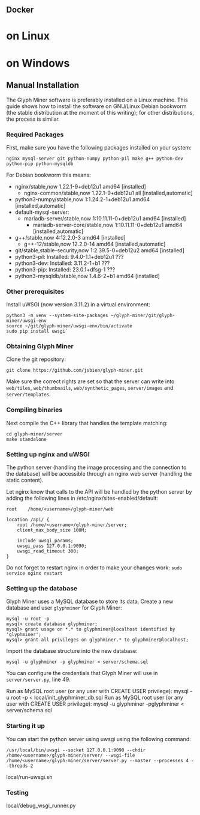 ## Docker

# on Linux

# on Windows

## Manual Installation
The Glyph Miner software is preferably installed on a Linux
machine. This guide shows how to install the software on GNU/Linux
Debian bookworm (the stable distribution at the moment of this
writing); for other distributions, the process is similar.

### Required Packages
First, make sure you have the following packages installed on your system:

`nginx mysql-server git python-numpy python-pil make g++ python-dev python-pip python-mysqldb`

For Debian bookworm this means:

* nginx/stable,now 1.22.1-9+deb12u1 amd64 [installed]
  * nginx-common/stable,now 1.22.1-9+deb12u1 all [installed,automatic]
* python3-numpy/stable,now 1:1.24.2-1+deb12u1 amd64 [installed,automatic]
* default-mysql-server:
  * mariadb-server/stable,now 1:10.11.11-0+deb12u1 amd64 [installed]
     * mariadb-server-core/stable,now 1:10.11.11-0+deb12u1 amd64 [installed,automatic]
* g++/stable,now 4:12.2.0-3 amd64 [installed]
  * g++-12/stable,now 12.2.0-14 amd64 [installed,automatic]
* git/stable,stable-security,now 1:2.39.5-0+deb12u2 amd64 [installed]
* python3-pil: Installed: 9.4.0-1.1+deb12u1 ???
* python3-dev: Installed: 3.11.2-1+b1 ???
* python3-pip: Installed: 23.0.1+dfsg-1 ???
* python3-mysqldb/stable,now 1.4.6-2+b1 amd64 [installed]


### Other prerequisites

Install uWSGI (now version 3.11.2) in a virtual environment:


	python3 -m venv --system-site-packages ~/glyph-miner/git/glyph-miner/uwsgi-env
	source ~/git/glyph-miner/uwsgi-env/bin/activate
	sudo pip install uwsgi`

### Obtaining  Glyph Miner
Clone the git repository:

	
	git clone https://github.com/jsbien/glyph-miner.git

Make sure the correct rights are set so that the server can
write into `web/tiles`, `web/thumbnails`, `web/synthetic_pages`, `server/images`
and `server/templates`.


### Compiling binaries


Next compile the C++ library that handles the template matching:

    cd glyph-miner/server
    make standalone


### Setting up nginx and uWSGI
The python server (handling the image processing and the connection to the
database) will be accessible through an nginx web server (handling the static
content).

Let nginx know that calls to the API will be handled by the python server by
adding the following lines in /etc/nginx/sites-enabled/default:

    root    /home/<username>/glyph-miner/web

    location /api/ {
        root /home/<username>/glyph-miner/server;
        client_max_body_size 100M;

        include uwsgi_params;
        uwsgi_pass 127.0.0.1:9090;
        uwsgi_read_timeout 300;
    }

Do not forget to restart nginx in order to make your changes work:
`sudo service nginx restart`


### Setting up the database
Glyph Miner uses a MySQL database to store its data. Create a new database and
user `glyphminer` for Glyph Miner:

    mysql -u root -p
    mysql> create database glyphminer;
    mysql> grant usage on *.* to glyphminer@localhost identified by 'glyphminer';
    mysql> grant all privileges on glyphminer.* to glyphminer@localhost;

Import the database structure into the new database:

    mysql -u glyphminer -p glyphminer < server/schema.sql

You can configure the credentials that Glyph Miner will use in `server/server.py`,
line 49.

Run as MySQL root user (or any user with CREATE USER privilege):
mysql -u root -p < local/init_glyphminer_db.sql
Run as MySQL root user (or any user with CREATE USER privilege):
mysql -u glyphminer -pglyphminer < server/schema.sql


### Starting it up
You can start the python server using uwsgi using the following command:

`/usr/local/bin/uwsgi --socket 127.0.0.1:9090 --chdir /home/<username>/glyph-miner/server/ --wsgi-file /home/<username>/glyph-miner/server/server.py --master --processes 4 --threads 2`

local/run-uwsgi.sh

### Testing

local/debug_wsgi_runner.py
